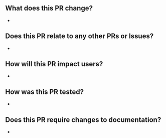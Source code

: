 ## What does this PR change?
*

## Does this PR relate to any other PRs or Issues?
*

## How will this PR impact users?
*

## How was this PR tested?
*

## Does this PR require changes to documentation?
*
